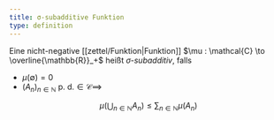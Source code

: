 ```yaml
---
title: σ-subadditive Funktion
type: definition
---
```


Eine nicht-negative [[zettel/Funktion|Funktion]] $\mu : \mathcal{C} \to \overline{\mathbb{R}}_+$ heißt *$\sigma$-subadditiv*, falls
- $\mu(\emptyset) = 0$
- $(A_n)_{n \in \mathbb{N}} \text{ p. d.} \in \mathcal{C} \implies$

$$
	\mu\left( \bigcup_{n \in \mathbb{N}} A_n \right) \le  \sum_{n \in \mathbb{N}} \mu(A_n)
$$